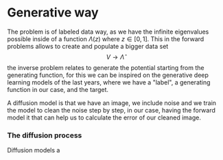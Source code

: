 # Generative way
The problem is of labeled data way, as we have the infinite eigenvalues possible inside of a function $\Lambda(z)$ where $z\in [0,1]$. This in the forward problems allows to create and populate a bigger data set
$$
V \rightarrow \hat \Lambda
$$
the inverse problem relates to generate the potential starting from the generating function, for this we can be inspired on the generative deep learning models of the last years, where we have a "label", a generating function in our case, and the target.

A diffusion model is that we have an image, we include noise and we train the model to clean the noise step by step,
in our case, having the forward model it that can help us to calculate the error of our cleaned image.

### The diffusion process
Diffusion models a
